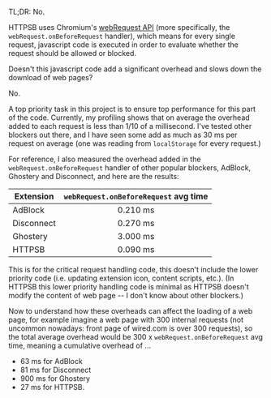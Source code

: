 TL;DR: No.

HTTPSB uses Chromium's [webRequest API](http://developer.chrome.com/extensions/webRequest.html) (more specifically, the `webRequest.onBeforeRequest` handler), which means for every single request, javascript code is executed in order to evaluate whether the request should be allowed or blocked.

Doesn't this javascript code add a significant overhead and slows down the download of web pages?

No.

A top priority task in this project is to ensure top performance for this part of the code. Currently, my profiling  shows that on average the overhead added to each request is less than 1/10 of a millisecond. I've tested other blockers out there, and I have seen some add as much as 30 ms per request on average (one was reading from `localStorage` for every request.)

For reference, I also measured the overhead added in the `webRequest.onBeforeRequest` handler of other popular blockers, AdBlock, Ghostery and Disconnect, and here are the results:

| Extension  | `webRequest.onBeforeRequest` avg time |
| ---------- |:-------------------------------------:|
| AdBlock    | 0.210 ms                              |
| Disconnect | 0.270 ms                              |
| Ghostery   | 3.000 ms                              |
| HTTPSB     | 0.090 ms                              |

This is for the critical request handling code, this doesn't include the lower priority code (i.e. updating extension icon, content scripts, etc.). (In HTTPSB this lower priority handling code is minimal as HTTPSB doesn't modify the content of web page -- I don't know about other blockers.)

Now to understand how these overheads can affect the loading of a web page, for example imagine a web page with 300 internal requests (not uncommon nowadays: front page of wired.com is over 300 requests), so the total average overhead would be 300 x `webRequest.onBeforeRequest` avg time, meaning a cumulative overhead of ...

* 63 ms for AdBlock
* 81 ms for Disconnect
* 900 ms for Ghostery
* 27 ms for HTTPSB.